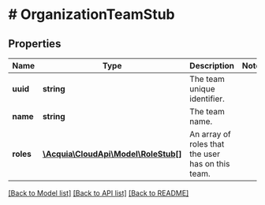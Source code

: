 # # OrganizationTeamStub

## Properties

Name | Type | Description | Notes
------------ | ------------- | ------------- | -------------
**uuid** | **string** | The team unique identifier. |
**name** | **string** | The team name. |
**roles** | [**\Acquia\CloudApi\Model\RoleStub[]**](RoleStub.md) | An array of roles that the user has on this team. |

[[Back to Model list]](../../README.md#models) [[Back to API list]](../../README.md#endpoints) [[Back to README]](../../README.md)
